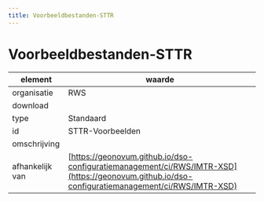 ```yaml
---
title: Voorbeeldbestanden-STTR
---
```


# Voorbeeldbestanden-STTR

|element|waarde|
|-----|------|
| organisatie  |RWS|
| download  | [](<>)|
| type  |Standaard|
| id  |STTR-Voorbeelden|
| omschrijving  ||
|afhankelijk van |[https://geonovum.github.io/dso-configuratiemanagement/ci/RWS/IMTR-XSD](https://geonovum.github.io/dso-configuratiemanagement/ci/RWS/IMTR-XSD)|

